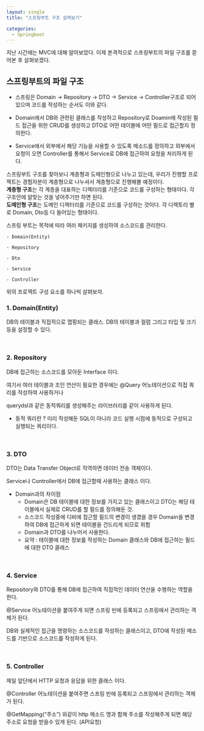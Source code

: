 ```yaml
---
layout: single
title: "스프링부트 구조 살펴보기"

categories:
  - Springboot
---
```


지난 시간에는 MVC에 대해 알아보았다. 이제 본격적으로 스프링부트의 파일 구조를 뜯어본 후 살펴보겠다. <br>

## 스프링부트의 파일 구조

- 스프링은 Domain → Repository → DTO → Service → Controller구조로 되어 있으며 코드를 작성하는 순서도 이와 같다.

- Domain에서 DB와 관련된 클래스를 작성하고 Repository로 Doamin에 작성된 필드 접근을 위한 CRUD를 생성하고 DTO로 어떤 테이블에 어떤 필드로 접근할지 정의한다.

- Service에서 외부에서 해당 기능을 사용할 수 있도록 메소드를 정의하고 외부에서 요청이 오면 Controller를 통해서 Service로 DB에 접근하여 요청을 처리하게 된다.

스프링부트 구조를 찾아보니 계층형과 도메인형으로 나누고 있는데, 우리가 진행할 프로젝트는 경험자분이 계층형으로 나누셔서 계층형으로 진행해볼 예정이다. <br>
**계층형 구조**는 각 계층을 대표하는 디렉터리를 기준으로 코드를 구성하는 형태이다. 각 구조안에 알맞는 것을 넣어주기만 하면 된다. <br>
**도메인형 구조**는 도메인 디렉터리를 기준으로 코드를 구성하는 것이다. 각 디렉토리 별로 Domain, Dto등 다 들어있는 형태이다. <br>

스프링 부트는 목적에 따라 여러 패키지를 생성하여 소스코드를 관리한다.

```
- Domain(Entity)

- Repository

- Dto

- Service

- Controller
```

위의 프로젝트 구성 요소를 하나씩 살펴보자. <br>

### 1. Domain(Entity)

DB의 테이블과 직접적으로 맵핑되는 클래스. DB의 테이블과 컬럼 그리고 타입 및 크기등을 설정할 수 있다.

<br>

### 2. Repository

DB에 접근하는 소스코드를 모아둔 Interface 이다.

여기서 여러 테이블과 조인 연산이 필요한 경우에는 @Query 어노테이션으로 직접 쿼리를 작성하여 사용하거나

querydsl과 같은 동적쿼리를 생성해주는 라이브러리를 같이 사용하게 된다.

- 동적 쿼리란 ? 미리 작성해둔 SQL이 아니라 코드 실행 시점에 동적으로 구성되고 실행되는 쿼리이다.

<br>

### 3. DTO

DTO는 Data Transfer Object로 직역하면 데이터 전송 객체이다.

Service나 Controller에서 DB에 접근할때 사용하는 클래스 이다.

- Domain과의 차이점
  - Domain은 DB 테이블에 대한 정보를 가지고 있는 클래스이고 DTO는 해당 테이블에서 실제로 CRUD를 할 필드를 정의해둔 것.
  - 소스코드 작성중에 디비에 접근할 필드의 변경이 생겼을 경우 Domain을 변경하여 DB에 접근하게 되면 테이블을 건드리게 되므로 위험
  - Domain과 DTO를 나누어서 사용한다.
  - 요약 : 테이블에 대한 정보를 작성하는 Domain 클래스와 DB에 접근하는 필드에 대한 DTO 클래스

<br>

### 4. Service

Repository와 DTO를 통해 DB에 접근하여 직접적인 데이터 연산을 수행하는 역할을 한다.

@Service 어노테이션을 붙여주게 되면 스프링 빈에 등록되고 스프링에서 관리하는 객체가 된다.

DB와 실제적인 접근을 명령하는 소스코드를 작성하는 클래스이고, DTO에 작성된 메소드를 기반으로 소스코드를 작성하게 된다.

<br>

### 5. Controller

제일 앞단에서 HTTP 요청과 응답을 위한 클래스 이다.

@Controller 어노테이션을 붙여주면 스프링 빈에 등록되고 스프링에서 관리하는 객체가 된다.

@GetMapping(“주소”) 와같이 http 메소드 명과 함께 주소를 작성해주게 되면 해당 주소로 요청을 받을수 있게 된다. (API요청)

<br>
